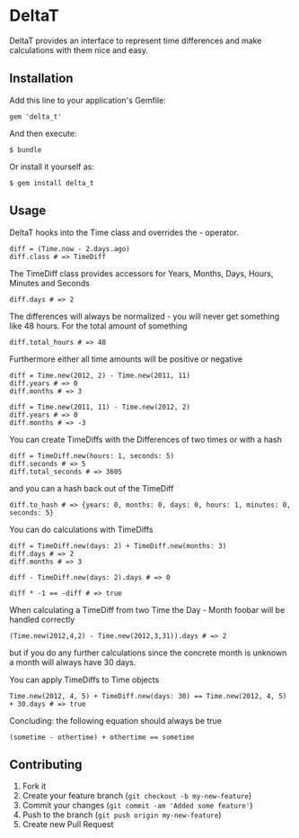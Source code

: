 # DeltaT

DeltaT provides an interface to represent time differences and make calculations with them nice and easy.

## Installation

Add this line to your application's Gemfile:

    gem 'delta_t'

And then execute:

    $ bundle

Or install it yourself as:

    $ gem install delta_t

## Usage

DeltaT hooks into the Time class and overrides the - operator.

    diff = (Time.now - 2.days.ago)
    diff.class # => TimeDiff

The TimeDiff class provides accessors for Years, Months, Days, Hours, Minutes and Seconds

    diff.days # => 2

The differences will always be normalized - you will never get something like 48 hours.
For the total amount of something

    diff.total_hours # => 48

Furthermore either all time amounts will be positive or negative

    diff = Time.new(2012, 2) - Time.new(2011, 11)
    diff.years # => 0
    diff.months # => 3

    diff = Time.new(2011, 11) - Time.new(2012, 2)
    diff.years # => 0
    diff.months # => -3

You can create TimeDiffs with the Differences of two times or with a hash

    diff = TimeDiff.new(hours: 1, seconds: 5)
    diff.seconds # => 5
    diff.total_seconds # => 3605

and you can a hash back out of the TimeDiff

    diff.to_hash # => {years: 0, months: 0, days: 0, hours: 1, minutes: 0, seconds: 5}

You can do calculations with TimeDiffs

    diff = TimeDiff.new(days: 2) + TimeDiff.new(months: 3)
    diff.days # => 2
    diff.months # => 3

    diff - TimeDiff.new(days: 2).days # => 0

    diff * -1 == -diff # => true

When calculating a TimeDiff from two Time the Day - Month foobar will be handled correctly

    (Time.new(2012,4,2) - Time.new(2012,3,31)).days # => 2

but if you do any further calculations since the concrete month is unknown a month will always have 30 days.

You can apply TimeDiffs to Time objects

    Time.new(2012, 4, 5) + TimeDiff.new(days: 30) == Time.new(2012, 4, 5) + 30.days # => true

Concluding: the following equation should always be true

    (sometime - othertime) + othertime == sometime


## Contributing

1. Fork it
2. Create your feature branch (`git checkout -b my-new-feature`)
3. Commit your changes (`git commit -am 'Added some feature'`)
4. Push to the branch (`git push origin my-new-feature`)
5. Create new Pull Request
